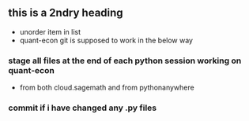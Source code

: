 ## this is a 2ndry heading
* unorder item in list
* quant-econ git is supposed to work in the below way

### stage all files at the end of each python session working on quant-econ
* from both cloud.sagemath and from pythonanywhere

### commit if i have changed any  .py files